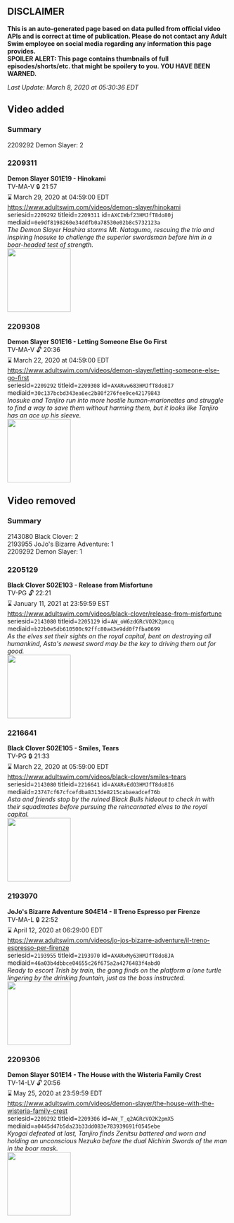 ## DISCLAIMER
**This is an auto-generated page based on data pulled from official video APIs and is correct at time of publication. Please do not contact any Adult Swim employee on social media regarding any information this page provides.**  
**SPOILER ALERT: This page contains thumbnails of full episodes/shorts/etc. that might be spoilery to you. YOU HAVE BEEN WARNED.**  

_Last Update: March 8, 2020 at 05:30:36 EDT_
## Video added
### Summary
2209292 Demon Slayer: 2  
### 2209311
**Demon Slayer S01E19 - Hinokami**  
TV-MA-V 🔒 21:57  
⌛ March 29, 2020 at 04:59:00 EDT  
https://www.adultswim.com/videos/demon-slayer/hinokami  
seriesid=`2209292` titleid=`2209311` id=`AXCIWbf23HMJfT8do80j` mediaid=`0e9df8198260e34ddfb0a78530e02b8c5732123a`  
_The Demon Slayer Hashira storms Mt. Natagumo, rescuing the trio and inspiring Inosuke to challenge the superior swordsman before him in a boar-headed test of strength._  
<a href="https://media.cdn.adultswim.com/uploads/20200227/thumbnails/2_20227153260-DemonSlayer_019.jpg"><img src="https://media.cdn.adultswim.com/uploads/20200227/thumbnails/2_20227153260-DemonSlayer_019.jpg" height="144px" /></a>
### 2209308
**Demon Slayer S01E16 - Letting Someone Else Go First**  
TV-MA-V 🔓 20:36  
⌛ March 22, 2020 at 04:59:00 EDT  
https://www.adultswim.com/videos/demon-slayer/letting-someone-else-go-first  
seriesid=`2209292` titleid=`2209308` id=`AXARvw683HMJfT8do8I7` mediaid=`30c137bcbd343ea6ec2b80f276fee9ce42179843`  
_Inosuke and Tanjiro run into more hostile human-marionettes and struggle to find a way to save them without harming them, but it looks like Tanjiro has an ace up his sleeve._  
<a href="https://media.cdn.adultswim.com/uploads/20200204/thumbnails/2_20241448107-DemonSlayer_016.jpg"><img src="https://media.cdn.adultswim.com/uploads/20200204/thumbnails/2_20241448107-DemonSlayer_016.jpg" height="144px" /></a>
## Video removed
### Summary
2143080 Black Clover: 2  
2193955 JoJo's Bizarre Adventure: 1  
2209292 Demon Slayer: 1  
### 2205129
**Black Clover S02E103 - Release from Misfortune**  
TV-PG 🔓 22:21  
⌛ January 11, 2021 at 23:59:59 EST  
https://www.adultswim.com/videos/black-clover/release-from-misfortune  
seriesid=`2143080` titleid=`2205129` id=`AW_oW6zdGRcVO2K2pmcq` mediaid=`b22b0e5db610500c92ffc80a43e9dd0f7fba0699`  
_As the elves set their sights on the royal capital, bent on destroying all humankind, Asta's newest sword may be the key to driving them out for good._  
<a href="https://media.cdn.adultswim.com/uploads/20200127/thumbnails/2_201271355151-BlackClover_103.jpg"><img src="https://media.cdn.adultswim.com/uploads/20200127/thumbnails/2_201271355151-BlackClover_103.jpg" height="144px" /></a>
### 2216641
**Black Clover S02E105 - Smiles, Tears**  
TV-PG 🔒 21:33  
⌛ March 22, 2020 at 05:59:00 EDT  
https://www.adultswim.com/videos/black-clover/smiles-tears  
seriesid=`2143080` titleid=`2216641` id=`AXARvEdO3HMJfT8do8I6` mediaid=`23747cf67cfcefdba8313de8215cabaeadcef76b`  
_Asta and friends stop by the ruined Black Bulls hideout to check in with their squadmates before pursuing the reincarnated elves to the royal capital._  
<a href="https://media.cdn.adultswim.com/uploads/20200204/thumbnails/2_20241446528-BlackClover_105.jpg"><img src="https://media.cdn.adultswim.com/uploads/20200204/thumbnails/2_20241446528-BlackClover_105.jpg" height="144px" /></a>
### 2193970
**JoJo's Bizarre Adventure S04E14 - Il Treno Espresso per Firenze**  
TV-MA-L 🔒 22:52  
⌛ April 12, 2020 at 06:29:00 EDT  
https://www.adultswim.com/videos/jo-jos-bizarre-adventure/il-treno-espresso-per-firenze  
seriesid=`2193955` titleid=`2193970` id=`AXARxMy63HMJfT8do8JA` mediaid=`46a03b4dbbce04655c26f675a2a4276483f4abd0`  
_Ready to escort Trish by train, the gang finds on the platform a lone turtle lingering by the drinking fountain, just as the boss instructed._  
<a href="https://media.cdn.adultswim.com/uploads/20200204/thumbnails/2_20241454308-jojo_goldenwind_014.jpg"><img src="https://media.cdn.adultswim.com/uploads/20200204/thumbnails/2_20241454308-jojo_goldenwind_014.jpg" height="144px" /></a>
### 2209306
**Demon Slayer S01E14 - The House with the Wisteria Family Crest**  
TV-14-LV 🔓 20:56  
⌛ May 25, 2020 at 23:59:59 EDT  
https://www.adultswim.com/videos/demon-slayer/the-house-with-the-wisteria-family-crest  
seriesid=`2209292` titleid=`2209306` id=`AW_T_q2AGRcVO2K2pmX5` mediaid=`a0445d47b5da23b33dd083e783939691f0545ebe`  
_Kyogai defeated at last, Tanjiro finds Zenitsu battered and worn and holding an unconscious Nezuko before the dual Nichirin Swords of the man in the boar mask._  
<a href="https://media.cdn.adultswim.com/uploads/20200123/thumbnails/2_20123151126-demonslayer_014.jpg"><img src="https://media.cdn.adultswim.com/uploads/20200123/thumbnails/2_20123151126-demonslayer_014.jpg" height="144px" /></a>
